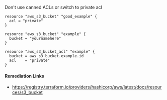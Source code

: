 
Don't use canned ACLs or switch to private acl

```hcl
resource "aws_s3_bucket" "good_example" {
  acl = "private"
}
```
```hcl
resource "aws_s3_bucket" "example" {
  bucket = "yournamehere"
}

resource "aws_s3_bucket_acl" "example" {
  bucket = aws_s3_bucket.example.id
  acl    = "private"
}
```

#### Remediation Links
 - https://registry.terraform.io/providers/hashicorp/aws/latest/docs/resources/s3_bucket

